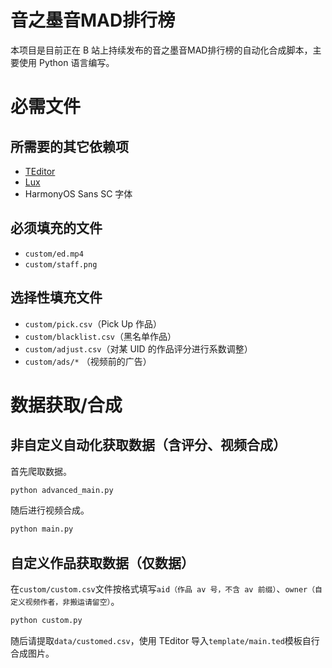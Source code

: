 # 音之墨音MAD排行榜

本项目是目前正在 B 站上持续发布的音之墨音MAD排行榜的自动化合成脚本，主要使用 Python 语言编写。
# 必需文件
## 所需要的其它依赖项
* [TEditor](https://github.com/SkiTiSu/TEditor)
* [Lux](https://github.com/iawia002/lux)
* HarmonyOS Sans SC 字体

## 必须填充的文件

* `custom/ed.mp4`
* `custom/staff.png`

## 选择性填充文件

* `custom/pick.csv`（Pick Up 作品）
* `custom/blacklist.csv`（黑名单作品）
* `custom/adjust.csv`（对某 UID 的作品评分进行系数调整）
* `custom/ads/*` （视频前的广告）

# 数据获取/合成

## 非自定义自动化获取数据（含评分、视频合成）
首先爬取数据。

```bash
python advanced_main.py
```

随后进行视频合成。

```bash
python main.py
```

## 自定义作品获取数据（仅数据）
在`custom/custom.csv`文件按格式填写`aid（作品 av 号，不含 av 前缀）`、`owner（自定义视频作者，非搬运请留空）`。

```bash
python custom.py
```

随后请提取`data/customed.csv`，使用 TEditor 导入`template/main.ted`模板自行合成图片。
